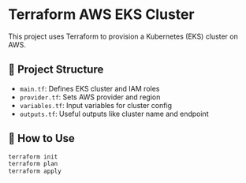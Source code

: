 # Terraform AWS EKS Cluster

This project uses Terraform to provision a Kubernetes (EKS) cluster on AWS.

## 📁 Project Structure

- `main.tf`: Defines EKS cluster and IAM roles
- `provider.tf`: Sets AWS provider and region
- `variables.tf`: Input variables for cluster config
- `outputs.tf`: Useful outputs like cluster name and endpoint

## 🚀 How to Use

```bash
terraform init
terraform plan
terraform apply
